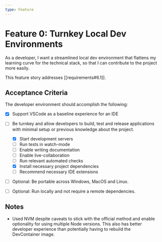 ```yaml
---
type: Feature
---
```


# Feature 0: Turnkey Local Dev Environments

As a developer, I want a streamlined local dev environment that flattens my learning curve for the technical stack, so that I can contribute to the project more easily.

This feature story addresses [[requirements#6.1]].

## Acceptance Criteria

The developer environment should accomplish the following:

- [x] Support VSCode as a baseline experience for an IDE

- [ ] Be turnkey and allow developers to build, test and release applications with minimal setup or previous knowledge about the project.

    - [x] Start development servers
    - [ ] Run tests in watch-mode
    - [ ] Enable writing documentation
    - [ ] Enable live-collaboration
    - [ ] Run relevant automated checks
    - [x] Install necessary project dependencies
    - [ ] Recommend necessary IDE extensions

- [ ] Optional: Be portable across Windows, MacOS and Linux.

- [ ] Optional: Run locally and not require a remote dependencies.

## Notes

- Used NVM despite caveats to stick with the official method and enable optionality for using multiple Node versions. This also has better developer experience than potentially having to rebuild the DevContainer image.
